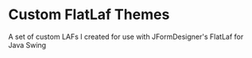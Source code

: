 # Custom FlatLaf Themes
 A set of custom LAFs I created for use with JFormDesigner's FlatLaf for Java Swing
